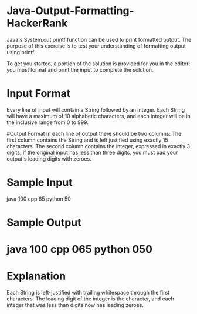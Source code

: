 # Java-Output-Formatting-HackerRank

Java's System.out.printf function can be used to print formatted output. The purpose of this exercise is to test your understanding of formatting output using printf.

To get you started, a portion of the solution is provided for you in the editor; you must format and print the input to complete the solution.

# Input Format
Every line of input will contain a String followed by an integer. 
Each String will have a maximum of 10 alphabetic characters, and each integer will be in the inclusive range from 0 to 999.

#Output Format
In each line of output there should be two columns: 
The first column contains the String and is left justified using exactly 15 characters. 
The second column contains the integer, expressed in exactly 3 digits; if the original input has less than three digits, you must pad your output's leading digits with zeroes.

# Sample Input
java 100
cpp 65
python 50

Sample Output
================================
java           100 
cpp            065 
python         050 
================================

# Explanation
Each String is left-justified with trailing whitespace through the first  characters. The leading digit of the integer is the character, and each integer that was less than  digits now has leading zeroes.
